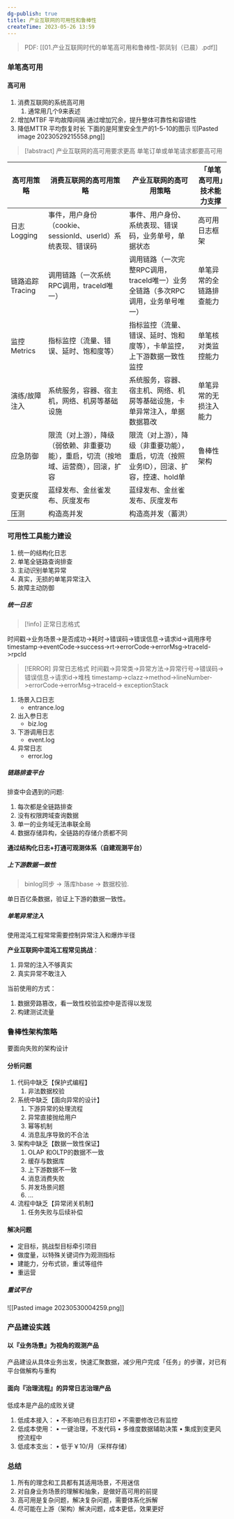 ```yaml
---
dg-publish: true
title: 产业互联网的可用性和鲁棒性
createTime: 2023-05-26 13:59  
---
```


> PDF: [[01.产业互联网时代的单笔高可用和鲁棒性-郭凤钊（已晨）.pdf]]


### 单笔高可用

#### 高可用

1. 消费互联网的系统高可用
	1. 通常用几个9来表述
2. 增加MTBF 平均故障间隔
	通过增加冗余，提升整体可靠性和容错性
3. 降低MTTR 平均恢复时长
	下面的是阿里安全生产的1-5-10的图示
![[Pasted image 20230529215558.png]]
> [!abstract] 产业互联网的高可用要求更高
> 单笔订单或单笔请求都要高可用


| 高可用策略      | 消费互联网的高可用策略                                                               | 产业互联网的高可用策略                                                                 | 「单笔高可用」技术能力支撑 |
| --------------- | ------------------------------------------------------------------------------------ | -------------------------------------------------------------------------------------- | -------------------------- |
| 日志Logging     | 事件，用户身份（cookie、sessionId、userId）系统表现、错误码                          | 事件、用户身份、系统表现、错误码，业务单号，单据状态                                   | 高可用日志框架             |
| 链路追踪Tracing | 调用链路（一次系统RPC调用，traceId唯一）                                             | 调用链路（一次完整RPC调用，traceId唯一）业务全链路（多次RPC调用，业务单号唯一）        | 单笔异常的全链路排查能力   |
| 监控Metrics     | 指标监控（流量、错误、延时、饱和度等）                                               | 指标监控（流量、错误、延时、饱和度等），卡单监控，上下游数据一致性监控                 | 单笔核对类监控能力         |
| 演练/故障注入   | 系统服务，容器、宿主机，网络、机房等基础设施                                         | 系统服务，容器、宿主机、网络、机房等基础设施，卡单异常注入，单据数据篡改               | 单笔异常的无损注入能力     |
| 应急防御        | 限流（对上游），降级（弱依赖、非重要功能），重启，切流（按地域、运营商），回滚，扩容 | 限流（对上游），降级（非重要功能），重启，切流（按照业务ID），回滚、扩容，控速、hold单 | 鲁棒性架构                 |
| 变更灰度        | 蓝绿发布、金丝雀发布、灰度发布                                                       | 蓝绿发布、金丝雀发布、灰度发布                                                         |                            |
| 压测                |构造高并发| 构造高并发（蓄洪）|                            |


### 可用性工具能力建设

1. 统一的结构化日志
2. 单笔全链路查询排查
3. 主动识别单笔异常
4. 真实，无损的单笔异常注入
5. 故障主动防御


##### 统一日志

> [!info] 正常日志格式
> 
时间戳->业务场景->是否成功->耗时->错误码->错误信息->请求id->调用序号
timestamp->eventCode->success->rt->errorCode->errorMsg->traceId->rpcId

> [!ERROR] 异常日志格式
 时间戳->异常类->异常方法->异常行号->错误码->错误信息->请求id->堆栈
timestamp->clazz->method->lineNumber->errorCode->errorMsg->traceId-> exceptionStack

1. 场景入口日志
	- entrance.log
2. 出入参日志
	- biz.log
3. 下游调用日志
	- event.log
4. 异常日志
	- error.log

##### 链路排查平台

排查中会遇到的问题:
1. 每次都是全链路排查
2. 没有权限跨域查询数据
3. 单一的业务域无法串联全局
4. 数据存储异构，全链路的存储介质都不同

**通过结构化日志+打通可观测体系（自建观测平台）**

##### 上下游数据一致性

> binlog同步 -> 落库hbase -> 数据校验.

单日百亿条数据，验证上下游的数据一致性。

##### 单笔异常注入
使用混沌工程常常需要控制异常注入和爆炸半径

**产业互联网中混沌工程常见挑战**：

1. 异常的注入不够真实
2. 真实异常不敢注入

当前使用的方式：
1. 数据旁路篡改，看一致性校验监控中是否得以发现
2. 构建测试流量

### 鲁棒性架构策略
要面向失败的架构设计

#### 分析问题

1. 代码中缺乏【保护式编程】
	1. 非法数据校验
2. 系统中缺乏【面向异常的设计】
	1. 下游异常的处理流程
	2. 异常直接抛给用户
	3. 幂等机制
	4. 消息乱序导致的不合法
3. 架构中缺乏【数据一致性保证】
	1. OLAP 和OLTP的数据不一致
	2. 缓存与数据库
	3. 上下游数据不一致
	4. 消息消费失败
	5. 并发场景问题
	6. ...
4. 流程中缺乏【异常闭关机制】
	1. 任务失败与后续补偿

#### 解决问题

- 定目标，挑战型目标牵引项目
- 做度量，以特殊关键词作为观测指标
- 建能力，分布式锁，重试等组件
- 重运营

##### 重试平台

![[Pasted image 20230530004259.png]]


### 产品建设实践

#### 以『业务场景』为视角的观测产品
产品建设从具体业务出发，快速汇聚数据，减少用户完成「任务」的步骤，对已有平台做解构与重构

#### 面向『治理流程』的异常日志治理产品
低成本是产品的成败关键
1. 低成本接入：
	• 不影响已有日志打印
	• 不需要修改已有监控
2. 低成本使用：
	• 一键治理，不发代码
	• 多维度数据辅助决策
	• 集成到变更风控流程中
3. 低成本支出：
	• 低于￥10/月（采样存储）

### 总结

1. 所有的理念和工具都有其适用场景，不用迷信
2. 对自身业务场景的理解和抽象，是做好高可用的前提
3. 高可用是复杂问题，解决复杂问题，需要体系化拆解
4. 尽可能在上游（架构）解决问题，成本更低，效果更好


